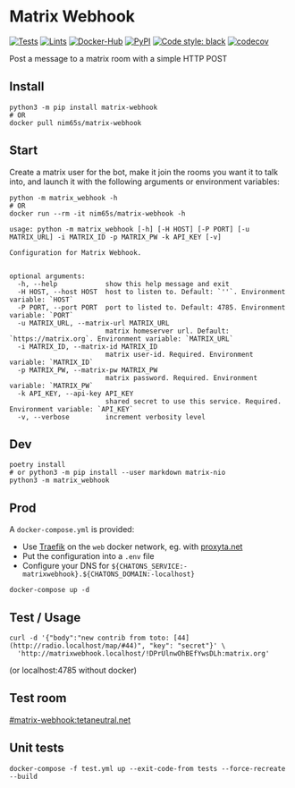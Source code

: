 # Matrix Webhook

[![Tests](https://github.com/nim65s/matrix-webhook/actions/workflows/test.yml/badge.svg)](https://github.com/nim65s/matrix-webhook/actions/workflows/test.yml)
[![Lints](https://github.com/nim65s/matrix-webhook/actions/workflows/lint.yml/badge.svg)](https://github.com/nim65s/matrix-webhook/actions/workflows/lint.yml)
[![Docker-Hub](https://github.com/nim65s/matrix-webhook/actions/workflows/docker-hub.yml/badge.svg)](https://hub.docker.com/r/nim65s/matrix-webhook)
[![PyPI](https://github.com/nim65s/matrix-webhook/actions/workflows/pypi.yml/badge.svg)](https://pypi.org/project/matrix-webhook/)
[![Code style: black](https://img.shields.io/badge/code%20style-black-000000.svg)](https://github.com/psf/black)
[![codecov](https://codecov.io/gh/nim65s/matrix-webhook/branch/master/graph/badge.svg?token=BLGISGCYKG)](https://codecov.io/gh/nim65s/matrix-webhook)

Post a message to a matrix room with a simple HTTP POST

## Install

```
python3 -m pip install matrix-webhook
# OR
docker pull nim65s/matrix-webhook
```

## Start

Create a matrix user for the bot, make it join the rooms you want it to talk into, and launch it with the following
arguments or environment variables:

```
python -m matrix_webhook -h
# OR
docker run --rm -it nim65s/matrix-webhook -h
```

```
usage: python -m matrix_webhook [-h] [-H HOST] [-P PORT] [-u MATRIX_URL] -i MATRIX_ID -p MATRIX_PW -k API_KEY [-v]

Configuration for Matrix Webhook.


optional arguments:
  -h, --help            show this help message and exit
  -H HOST, --host HOST  host to listen to. Default: `''`. Environment variable: `HOST`
  -P PORT, --port PORT  port to listed to. Default: 4785. Environment variable: `PORT`
  -u MATRIX_URL, --matrix-url MATRIX_URL
                        matrix homeserver url. Default: `https://matrix.org`. Environment variable: `MATRIX_URL`
  -i MATRIX_ID, --matrix-id MATRIX_ID
                        matrix user-id. Required. Environment variable: `MATRIX_ID`
  -p MATRIX_PW, --matrix-pw MATRIX_PW
                        matrix password. Required. Environment variable: `MATRIX_PW`
  -k API_KEY, --api-key API_KEY
                        shared secret to use this service. Required. Environment variable: `API_KEY`
  -v, --verbose         increment verbosity level
```


## Dev

```
poetry install
# or python3 -m pip install --user markdown matrix-nio
python3 -m matrix_webhook
```

## Prod

A `docker-compose.yml` is provided:

- Use [Traefik](https://traefik.io/) on the `web` docker network, eg. with
  [proxyta.net](https://framagit.org/oxyta.net/proxyta.net)
- Put the configuration into a `.env` file
- Configure your DNS for `${CHATONS_SERVICE:-matrixwebhook}.${CHATONS_DOMAIN:-localhost}`

```
docker-compose up -d
```

## Test / Usage

```
curl -d '{"body":"new contrib from toto: [44](http://radio.localhost/map/#44)", "key": "secret"}' \
  'http://matrixwebhook.localhost/!DPrUlnwOhBEfYwsDLh:matrix.org'
```
(or localhost:4785 without docker)

## Test room

[#matrix-webhook:tetaneutral.net](https://matrix.to/#/!DPrUlnwOhBEfYwsDLh:matrix.org?via=laas.fr&via=tetaneutral.net&via=aen.im)

## Unit tests

```
docker-compose -f test.yml up --exit-code-from tests --force-recreate --build
```
